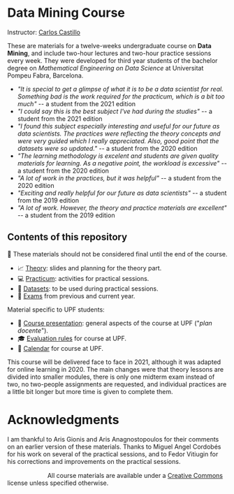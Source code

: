# Data Mining Course

Instructor:  [Carlos Castillo](https://chato.cl/)

These are materials for a twelve-weeks undergraduate course on **Data Mining**, and include two-hour lectures and two-hour practice sessions every week. They were developed for third year students of the bachelor degree on *Mathematical Engineering on Data Science* at Universitat Pompeu Fabra, Barcelona.

* *"It is special to get a glimpse of what it is to be a data scientist for real. Something bad is the work required for the practicum, which is a bit too much"* -- a student from the 2021 edition
* *"I could say this is the best subject I've had during the studies"* -- a student from the 2021 edition
* *"I found this subject especially interesting and useful for our future as data scientists. The practices were reflecting the theory concepts and
were very guided which I really appreciated. Also, good point that the datasets were so updated."* -- a student from the 2020 edition
* *"The learning methodology is excelent and students are given quality materials for learning. As a negative point, the workload is excessive"* -- a student from the 2020 edition 
* *"A lot of work in the practices, but it was helpful"* -- a student from the 2020 edition
* *"Exciting and really helpful for our future as data scientists"* -- a student from the 2019 edition
* *"A lot of work. However, the theory and practice materials are excellent"* -- a student from the 2019 edition

## Contents of this repository

:construction: These materials should not be considered final until the end of the course.

* :chart_with_upwards_trend: [Theory](theory/README.md): slides and planning for the theory part.
* :computer: [Practicum](practicum/README.md): activities for practical sessions.
* :file_folder: [Datasets](practicum/data/README.md): to be used during practical sessions.
* :pencil: [Exams](exams/README.md) from previous and current year.

Material specific to UPF students:

* :scroll: [Course presentation](upf/upf-course-presentation.md): general aspects of the course at UPF ("*plan docente*").
* :mortar_board: [Evaluation rules](upf/upf-evaluation.md) for course at UPF.
* :calendar: [Calendar](upf/upf-calendar.md) for course at UPF.

This course will be delivered face to face in 2021, although it was adapted for online learning in 2020. The main changes were that theory lessons are divided into smaller modules, there is only one midterm exam instead of two, no two-people assignments are requested, and individual practices are a little bit longer but more time is given to complete them. 

# Acknowledgments

I am thankful to Aris Gionis and Aris Anagnostopoulos for their comments on an earlier version of these materials. Thanks to Miguel Angel Cordobés for his work on several of the practical sessions, and to Fedor Vitiugin for his corrections and improvements on the practical sessions.

[<img src="upf/cc-by-80x15.png" width="80" height="15" hspace="4"/>](https://creativecommons.org/licenses/by/4.0/) All course materials are available under a [Creative Commons](https://creativecommons.org/licenses/by/4.0/) license unless specified otherwise.
